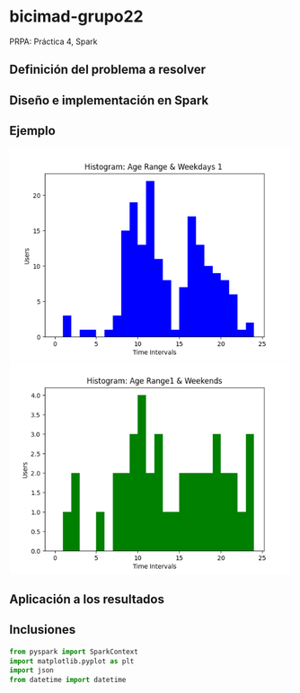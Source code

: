 # bicimad-grupo22
PRPA: Práctica 4, Spark

## Definición del problema a resolver

## Diseño e implementación en Spark

## Ejemplo
![Histograma](histo_weekdays_1.png)
![Histograma](histo_weekends_1.png)

## Aplicación a los resultados

## Inclusiones
```python
from pyspark import SparkContext
import matplotlib.pyplot as plt
import json
from datetime import datetime
```

